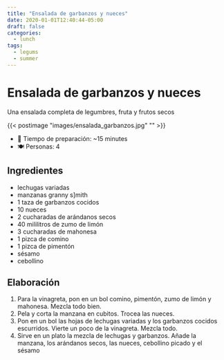 ```yaml
---
title: "Ensalada de garbanzos y nueces"
date: 2020-01-01T12:40:44-05:00
draft: false
categories: 
  - lunch
tags: 
  - legums 
  - summer
---
```


# Ensalada de garbanzos y nueces

Una ensalada completa de legumbres, fruta y frutos secos

{{< postimage "images/ensalada_garbanzos.jpg" "" >}}

- 🍳 Tiempo de preparación: ~15 minutes
- 🍽️  Personas: 4

## Ingredientes

- lechugas variadas
- manzanas granny s]mith
- 1 taza de garbanzos cocidos
- 10 nueces
- 2 cucharadas de arándanos secos
- 40 mililitros de zumo de limón
- 3 cucharadas de mahonesa
- 1 pizca de comino
- 1 pizca de pimentón
- sésamo
- cebollino

## Elaboración 

1. Para la vinagreta, pon en un bol comino, pimentón, zumo de limón y mahonesa. Mezcla todo bien.
2. Pela y corta la manzana en cubitos. Trocea las nueces.
3. Pon en un bol las hojas de lechugas variadas y los garbanzos cocidos escurridos. Vierte un poco de la vinagreta. Mezcla todo.
4. Sirve en un plato la mezcla de lechugas y garbanzos. Añade la manzana, los arándanos secos, las nueces, cebollino picado y el sésamo

